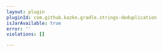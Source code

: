 ```yaml
---
layout: plugin
pluginId: com.github.kazkn.gradle.strings-deduplication
isJarAvailable: true
error: ''
violations: []

---
```

